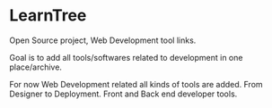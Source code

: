 # LearnTree
Open Source project, Web Development tool links.

Goal is to add all tools/softwares related to development in one place/archive.

For now Web Development related all kinds of tools are added. From Designer to Deployment. Front and Back end developer tools.
